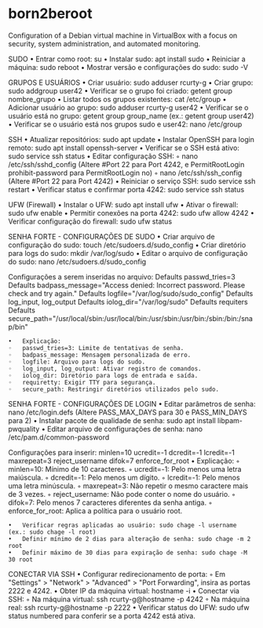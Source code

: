 # born2beroot
Configuration of a Debian virtual machine in VirtualBox with a focus on security, system administration, and automated monitoring.


SUDO
	•	Entrar como root: su
	•	Instalar sudo: apt install sudo
	•	Reiniciar a máquina: sudo reboot
	•	Mostrar versão e configurações do sudo: sudo -V

GRUPOS E USUÁRIOS
	•	Criar usuário: sudo adduser rcurty-g
	•	Criar grupo: sudo addgroup user42
	•	Verificar se o grupo foi criado: getent group nombre_grupo
	•	Listar todos os grupos existentes: cat /etc/group
	•	Adicionar usuário ao grupo: sudo adduser rcurty-g user42
	•	Verificar se o usuário está no grupo: getent group group_name (ex.: getent group user42)
	•	Verificar se o usuário está nos grupos sudo e user42: nano /etc/group

SSH
	•	Atualizar repositórios: sudo apt update
	•	Instalar OpenSSH para login remoto: sudo apt install openssh-server
	•	Verificar se o SSH está ativo: sudo service ssh status
	•	Editar configuração SSH:
	◦	nano /etc/ssh/sshd_config (Altere #Port 22 para Port 4242, e PermitRootLogin prohibit-password para PermitRootLogin no)
	◦	nano /etc/ssh/ssh_config (Altere #Port 22 para Port 4242)
	•	Reiniciar o serviço SSH: sudo service ssh restart
	•	Verificar status e confirmar porta 4242: sudo service ssh status

UFW (Firewall)
	•	Instalar o UFW: sudo apt install ufw
	•	Ativar o firewall: sudo ufw enable
	•	Permitir conexões na porta 4242: sudo ufw allow 4242
	•	Verificar configuração do firewall: sudo ufw status

SENHA FORTE - CONFIGURAÇÕES DE SUDO
	•	Criar arquivo de configuração do sudo: touch /etc/sudoers.d/sudo_config
	•	Criar diretório para logs do sudo: mkdir /var/log/sudo
	•	Editar o arquivo de configuração do sudo: nano /etc/sudoers.d/sudo_config

Configurações a serem inseridas no arquivo:
Defaults passwd_tries=3
Defaults badpass_message="Access denied: Incorrect password. Please check and try again."
Defaults logfile="/var/log/sudo/sudo_config"
Defaults log_input, log_output
Defaults iolog_dir="/var/log/sudo"
Defaults requiters
Defaults secure_path="/usr/local/sbin:/usr/local/bin:/usr/sbin:/usr/bin:/sbin:/bin:/snap/bin"

	•	Explicação:
	◦	passwd_tries=3: Limite de tentativas de senha.
	◦	badpass_message: Mensagem personalizada de erro.
	◦	logfile: Arquivo para logs do sudo.
	◦	log_input, log_output: Ativar registro de comandos.
	◦	iolog_dir: Diretório para logs de entrada e saída.
	◦	requiretty: Exigir TTY para segurança.
	◦	secure_path: Restringir diretórios utilizados pelo sudo.

SENHA FORTE - CONFIGURAÇÕES DE LOGIN
	•	Editar parâmetros de senha: nano /etc/login.defs (Altere PASS_MAX_DAYS para 30 e PASS_MIN_DAYS para 2)
	•	Instalar pacote de qualidade de senha: sudo apt install libpam-pwquality
	•	Editar arquivo de configurações de senha: nano /etc/pam.d/common-password

Configurações para inserir:
minlen=10 ucredit=-1 dcredit=-1 lcredit=-1 maxrepeat=3 reject_username difok=7 enforce_for_root
	•	Explicação:
	◦	minlen=10: Mínimo de 10 caracteres.
	◦	ucredit=-1: Pelo menos uma letra maiúscula.
	◦	dcredit=-1: Pelo menos um dígito.
	◦	lcredit=-1: Pelo menos uma letra minúscula.
	◦	maxrepeat=3: Não repetir o mesmo caractere mais de 3 vezes.
	◦	reject_username: Não pode conter o nome do usuário.
	◦	difok=7: Pelo menos 7 caracteres diferentes da senha antiga.
	◦	enforce_for_root: Aplica a política para o usuário root.

	•	Verificar regras aplicadas ao usuário: sudo chage -l username (ex.: sudo chage -l root)
	•	Definir mínimo de 2 dias para alteração de senha: sudo chage -m 2 root
	•	Definir máximo de 30 dias para expiração de senha: sudo chage -M 30 root

CONECTAR VIA SSH
	•	Configurar redirecionamento de porta:
	◦	Em "Settings" > "Network" > "Advanced" > "Port Forwarding", insira as portas 2222 e 4242.
	•	Obter IP da máquina virtual: hostname -i
	•	Conectar via SSH:
	◦	Na máquina virtual: ssh rcurty-g@hostname -p 4242
	◦	Na máquina real: ssh rcurty-g@hostname -p 2222
	•	Verificar status do UFW: sudo ufw status numbered para conferir se a porta 4242 está ativa.
